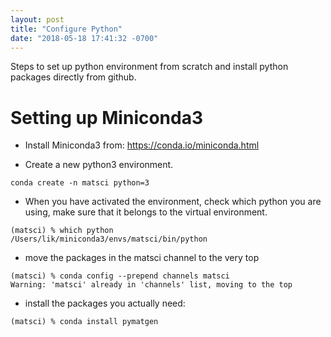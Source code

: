```yaml
---
layout: post
title: "Configure Python"
date: "2018-05-18 17:41:32 -0700"
---
```


Steps to set up python environment from scratch and install python packages directly from github.

# Setting up Miniconda3

- Install Miniconda3 from: <https://conda.io/miniconda.html>

- Create a new python3 environment.
```
conda create -n matsci python=3
```

- When you have activated the environment, check which python you are using, make sure that it belongs to the virtual environment.
```
(matsci) % which python
/Users/lik/miniconda3/envs/matsci/bin/python
```

- move the packages in the matsci channel to the very top
```
(matsci) % conda config --prepend channels matsci
Warning: 'matsci' already in 'channels' list, moving to the top
```

- install the packages you actually need:
```
(matsci) % conda install pymatgen
```
